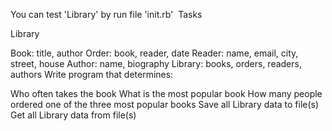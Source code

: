 ﻿You can test 'Library' by run file 'init.rb'
﻿
﻿Tasks

Library

Book: title, author
Order: book, reader, date
Reader: name, email, city, street, house
Author: name, biography
Library: books, orders, readers, authors
Write program that determines:

Who often takes the book
What is the most popular book
How many people ordered one of the three most popular books
Save all Library data to file(s)
Get all Library data from file(s)
